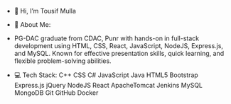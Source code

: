 - 👋 Hi, I’m Tousif Mulla
- 💫 About Me:
- PG-DAC graduate from CDAC, Punr with hands-on in full-stack development using HTML, CSS, React, JavaScript, NodeJS, Express.js, and MySQL. Known for effective presentation skills, quick learning, and flexible problem-solving abilities.

- 💻 Tech Stack:
C++ CSS C# JavaScript Java HTML5 Bootstrap Express.js jQuery NodeJS React ApacheTomcat Jenkins MySQL MongoDB Git GitHub Docker
